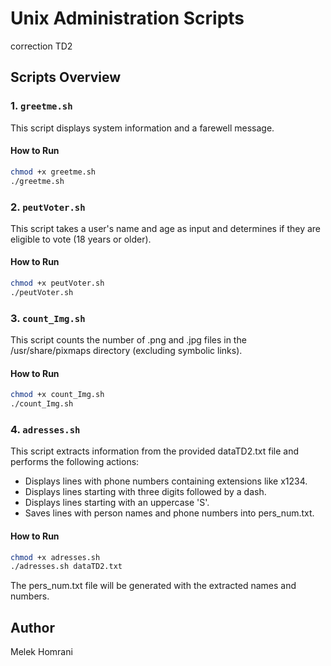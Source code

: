 # Unix Administration Scripts

correction TD2

## Scripts Overview

### 1. `greetme.sh`
This script displays system information and a farewell message.

#### How to Run
```bash
chmod +x greetme.sh
./greetme.sh
```

### 2. `peutVoter.sh`
This script takes a user's name and age as input and determines if they are eligible to vote (18 years or older).

#### How to Run
```bash
chmod +x peutVoter.sh
./peutVoter.sh
```

### 3. `count_Img.sh`
This script counts the number of .png and .jpg files in the /usr/share/pixmaps directory (excluding symbolic links).

#### How to Run
```bash
chmod +x count_Img.sh
./count_Img.sh
```


### 4. `adresses.sh`
This script extracts information from the provided dataTD2.txt file and performs the following actions:
  - Displays lines with phone numbers containing extensions like x1234.
  - Displays lines starting with three digits followed by a dash.
  - Displays lines starting with an uppercase 'S'.
  - Saves lines with person names and phone numbers into pers_num.txt.

    
#### How to Run
```bash
chmod +x adresses.sh
./adresses.sh dataTD2.txt
```

The pers_num.txt file will be generated with the extracted names and numbers.


## Author
Melek Homrani


